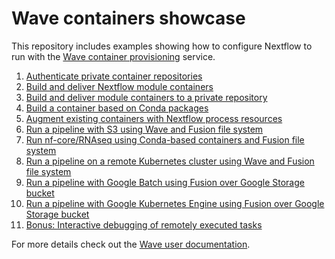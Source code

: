# Wave containers showcase

This repository includes examples showing how to configure Nextflow
to run with the [Wave container provisioning](https://seqera.io/wave/) service.

1. [Authenticate private container repositories](example1/)
2. [Build and deliver Nextflow module containers](example2/)
3. [Build and deliver module containers to a private repository](example3/)
4. [Build a container based on Conda packages](example4/)
5. [Augment existing containers with Nextflow process resources](example5/)
6. [Run a pipeline with S3 using Wave and Fusion file system](example6/)
7. [Run nf-core/RNAseq using Conda-based containers and Fusion file system](example7/)
8. [Run a pipeline on a remote Kubernetes cluster using Wave and Fusion file system](example8)
9. [Run a pipeline with Google Batch using Fusion over Google Storage bucket](example-googlebatch)
10. [Run a pipeline with Google Kubernetes Engine using Fusion over Google Storage bucket](example-gke)
10. [Bonus: Interactive debugging of remotely executed tasks](example-bonus)

For more details check out the [Wave user documentation](https://www.nextflow.io/docs/latest/wave.html).

